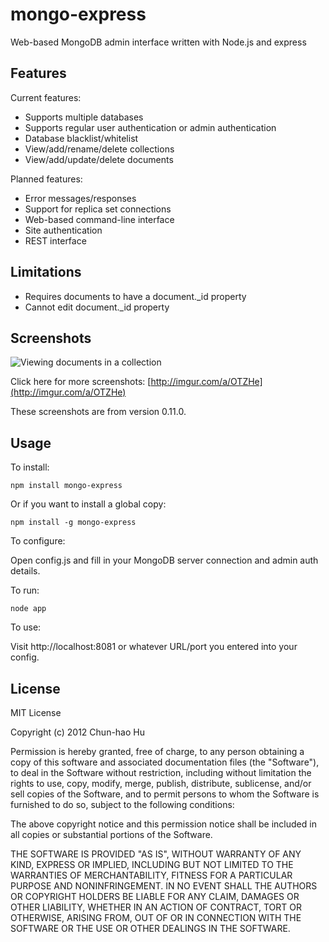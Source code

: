mongo-express
=============

Web-based MongoDB admin interface written with Node.js and express


Features
--------

Current features:

* Supports multiple databases
* Supports regular user authentication or admin authentication
* Database blacklist/whitelist
* View/add/rename/delete collections
* View/add/update/delete documents

Planned features:

* Error messages/responses
* Support for replica set connections
* Web-based command-line interface
* Site authentication
* REST interface


Limitations
-----------

* Requires documents to have a document._id property
* Cannot edit document._id property


Screenshots
-----------

<img src="http://i.imgur.com/DOi3b.png" title="Viewing documents in a collection" />

Click here for more screenshots: 
[http://imgur.com/a/OTZHe](http://imgur.com/a/OTZHe)

These screenshots are from version 0.11.0.


Usage
-----

To install:

    npm install mongo-express

Or if you want to install a global copy:

    npm install -g mongo-express

To configure:

Open config.js and fill in your MongoDB server connection and admin auth details.

To run:

    node app

To use:

Visit http://localhost:8081 or whatever URL/port you entered into your config.


License
-------
MIT License

Copyright (c) 2012 Chun-hao Hu

Permission is hereby granted, free of charge, to any person obtaining a copy of this software and associated documentation files (the "Software"), to deal in the Software without restriction, including without limitation the rights to use, copy, modify, merge, publish, distribute, sublicense, and/or sell copies of the Software, and to permit persons to whom the Software is furnished to do so, subject to the following conditions:

The above copyright notice and this permission notice shall be included in all copies or substantial portions of the Software.

THE SOFTWARE IS PROVIDED "AS IS", WITHOUT WARRANTY OF ANY KIND, EXPRESS OR IMPLIED, INCLUDING BUT NOT LIMITED TO THE WARRANTIES OF MERCHANTABILITY, FITNESS FOR A PARTICULAR PURPOSE AND NONINFRINGEMENT. IN NO EVENT SHALL THE AUTHORS OR COPYRIGHT HOLDERS BE LIABLE FOR ANY CLAIM, DAMAGES OR OTHER LIABILITY, WHETHER IN AN ACTION OF CONTRACT, TORT OR OTHERWISE, ARISING FROM, OUT OF OR IN CONNECTION WITH THE SOFTWARE OR THE USE OR OTHER DEALINGS IN THE SOFTWARE.
